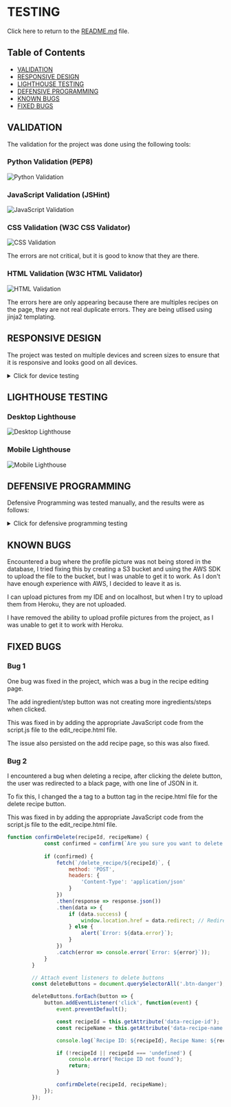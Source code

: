 # TESTING

Click here to return to the [README.md](README.md) file.

## Table of Contents

- [VALIDATION](#validation)
- [RESPONSIVE DESIGN](#responsive-design)
- [LIGHTHOUSE TESTING](#lighthouse-testing)
- [DEFENSIVE PROGRAMMING](#defensive-programming)
- [KNOWN BUGS](#known-bugs)
- [FIXED BUGS](#fixed-bugs)

## VALIDATION

The validation for the project was done using the following tools:

### Python Validation (PEP8)

![Python Validation](documentation/other_images/validation/PEP8Validator.png)

### JavaScript Validation (JSHint)

![JavaScript Validation](documentation/other_images/validation/JSHintValidation.png)

### CSS Validation (W3C CSS Validator)

![CSS Validation](documentation/other_images/validation/CSSValidation.png)

The errors are not critical, but it is good to know that they are there.

### HTML Validation (W3C HTML Validator)

![HTML Validation](documentation/other_images/validation/HTMLValidation.png)

The errors here are only appearing because there are multiples recipes on the page, they are not real duplicate errors. They are being utlised using jinja2 templating.

## RESPONSIVE DESIGN

The project was tested on multiple devices and screen sizes to ensure that it is responsive and looks good on all devices.

<details>
<summary>Click for device testing</summary>

### Desktop 1920x1080

| Page | Screenshot |
| --- | --- |
| Landing Page (Hero) | ![Hero](documentation/responsive_images/desktop/hero_desktop.jpg) |
| Recipe Search | ![Recipe Search](documentation/responsive_images/desktop/recipes_desktop.png) |
| How it Works | ![How it Works](documentation/responsive_images/desktop/how_desktop.png) |
| Profile | ![Profile](documentation/responsive_images/desktop/profile_desktop.png) |
| Add Recipe | ![Add Recipe](documentation/responsive_images/desktop/add_recipe_desktop.png) |
| Edit Recipe | ![Edit Recipe](documentation/responsive_images/desktop/edit_recipe_desktop.png) |
| Contact | ![Contact](documentation/responsive_images/desktop/contact_desktop.jpg) |
| Login | ![Login](documentation/responsive_images/desktop/login_desktop.jpg) |
| Register | ![Register](documentation/responsive_images/desktop/register_desktop.jpg) |
| Categories | ![Categories](documentation/responsive_images/desktop/categories_desktop.png) |
| All Recipes | ![All Recipes](documentation/responsive_images/desktop/all_recipes_desktop.png) |
| View Recipe | ![View Recipe](documentation/responsive_images/desktop/recipe_desktop.png) |

### Mobile (iPhone 14 Pro Max)

| Page | Screenshot |
| --- | --- |
| Landing Page (Hero) | ![Hero](documentation/responsive_images/mobile/hero_mobile.png) |
| Recipe Search | ![Recipe Search](documentation/responsive_images/mobile/recipes_mobile.png) |
| How it Works | ![How it Works](documentation/responsive_images/mobile/how_2_mobile.png) |
| How it Works & Footer | ![How it Works & Footer](documentation/responsive_images/mobile/how_mobile.png) |
| Profile | ![Profile](documentation/responsive_images/mobile/profile_mobile.png) |
| Add Recipe | ![Add Recipe](documentation/responsive_images/mobile/add_recipe_mobile.png) |
| Edit Recipe | ![Edit Recipe](documentation/responsive_images/mobile/edit_recipe_mobile.png) |
| Contact | ![Contact](documentation/responsive_images/mobile/contact_mobile.png) |
| Login | ![Login](documentation/responsive_images/mobile/login_mobile.png) |
| Register | ![Register](documentation/responsive_images/mobile/register_mobile.png) |
| Categories | ![Categories](documentation/responsive_images/mobile/categories_mobile.png) |
| All Recipes | ![All Recipes](documentation/responsive_images/mobile/all_recipes_mobile.png) |

### Tablet (iPad Air)

| Page | Screenshot |
| --- | --- |
| Landing Page (Hero) | ![Hero](documentation/responsive_images/tablet/hero_tablet.png) |
| Recipe Search | ![Recipe Search](documentation/responsive_images/tablet/recipes_tablet.png) |
| How it Works | ![How it Works](documentation/responsive_images/tablet/how_tablet.png) |
| Profile | ![Profile](documentation/responsive_images/tablet/profile_tablet.png) |
| Add Recipe | ![Add Recipe](documentation/responsive_images/tablet/add_recipe_tablet.png) |
| Edit Recipe | ![Edit Recipe](documentation/responsive_images/tablet/edit_recipe_tablet.png) |
| Contact | ![Contact](documentation/responsive_images/tablet/contact_tablet.png) |
| Login | ![Login](documentation/responsive_images/tablet/login_tablet.png) |
| Register | ![Register](documentation/responsive_images/tablet/register_tablet.png) |
| Categories | ![Categories](documentation/responsive_images/tablet/categories_tablet.png) |
| All Recipes | ![All Recipes](documentation/responsive_images/tablet/all_recipes_tablet.png) |

</details>

## LIGHTHOUSE TESTING

### Desktop Lighthouse

![Desktop Lighthouse](documentation/other_images/validation/LighthouseDesktop.png)

### Mobile Lighthouse

![Mobile Lighthouse](documentation/other_images/validation/LighthouseMobile.png)

## DEFENSIVE PROGRAMMING

Defensive Programming was tested manually, and the results were as follows:

<details>
<summary>Click for defensive programming testing</summary>

| | Expected Behavior | Test | Actual Behavior |
| --- | --- | --- | --- |
| **General** | | | |
| Text Boxes | Minimum & Maximum lenght on input boxes | Tested by typing characters in a text box that exceeds the minimum or maximum length | When form is submitted, validation message is displayed |
| Password Regex | Expected to only accept characters in the regex | Tested by typing characters that do not match the regex | When form is submitted, validation message is displayed |
| URL change | Redirect user to login page if URL is changed | Tested by changing the URL in the browser | Redirected to the login page |
| **Non-logged in users** | | | |
| Home Button | Expected to redirect to the home page | Tested by clicking the button | Redirected to the home page |
| Login Button | Expected to redirect to the login page | Tested by clicking the button | Redirected to the login page |
| Register Button | Expected to redirect to the register page | Tested by clicking the button | Redirected to the register page |
| Search Function | Expected to search through the user's query | Tested by typing a query in the search bar | Searched through the user's query |
| Recipe Card | Expected to redirect to the single recipe page | Tested by clicking the card | Redirected to the single recipe page |
| **Logged in users** | | | |
| Home Button | Expected to redirect to the home page | Tested by clicking the button | Redirected to the home page |
| Profile Button | Expected to redirect to the profile page | Tested by clicking the button | Redirected to the profile page |
| All Recipes Button | Expected to redirect to the all recipes page | Tested by clicking the button | Redirected to the all recipes page |
| Add Recipe Button | Expected to redirect to the add recipe page | Tested by clicking the button | Redirected to the add recipe page |
| Contact Button | Expected to redirect to the contact page | Tested by clicking the button | Redirected to the contact page |
| Contact Form | Expected to a message to the default email address | Tested by filling out the form | A message was sent to the default email address |
| Logout Button | Expected to redirect to the login page and log the user out | Tested by clicking the button | Redirected to the login page and successfully logged out the user |
| Search Function | Expected to search through the user's query | Tested by typing a query in the search bar | Searched through the user's query |
| Recipe Card | Expected to redirect to the single recipe page | Tested by clicking the card | Redirected to the single recipe page |
| Edit Recipe Button | Expected to redirect to the edit recipe page | Tested by clicking the button | Redirected to the edit recipe page |
| Delete Recipe Button | Expected to delete the recipe | Tested by clicking the button | Deleted the recipe |
| Save Recipe Button | Expected to save the recipe to the user's saved recipes | Tested by clicking the button | Saved the recipe to the user's saved recipes |
| Like Recipe Button | Expected to like the recipe and increment the like count | Tested by clicking the button | Liked the recipe and incremented the like count |
| **Admin Only** | | | |
| Categories Button | Expected to redirect to the categories page | Tested by clicking the button | Redirected to the categories page |
| Add Category Button | Expected to redirect to the add category page | Tested by clicking the button | Redirected to the add category page |
| Edit Category Button | Expected to redirect to the edit category page | Tested by clicking the button | Redirected to the edit category page |
| Delete Category Button | Expected to delete the category | Tested by clicking the button | Deleted the category |

</details>

## KNOWN BUGS

Encountered a bug where the profile picture was not being stored in the database, I tried fixing this by creating a S3 bucket and using the AWS SDK to upload the file to the bucket, but I was unable to get it to work. As I don't have enough experience with AWS, I decided to leave it as is.

I can upload pictures from my IDE and on localhost, but when I try to upload them from Heroku, they are not uploaded.

I have removed the ability to upload profile pictures from the project, as I was unable to get it to work with Heroku.

## FIXED BUGS

### Bug 1

One bug was fixed in the project, which was a bug in the recipe editing page.

The add ingredient/step button was not creating more ingredients/steps when clicked.

This was fixed in by adding the appropriate JavaScript code from the script.js file to the edit_recipe.html file.

The issue also persisted on the add recipe page, so this was also fixed.

### Bug 2

I encountered a bug when deleting a recipe, after clicking the delete button, the user was redirected to a black page, with one line of JSON in it.

To fix this, I changed the a tag to a button tag in the recipe.html file for the delete recipe button.

This was fixed in by adding the appropriate JavaScript code from the script.js file to the edit_recipe.html file.

``` Javascript
function confirmDelete(recipeId, recipeName) {
            const confirmed = confirm(`Are you sure you want to delete the recipe "${recipeName}"? This action cannot be undone.`);
            
            if (confirmed) {
                fetch(`/delete_recipe/${recipeId}`, {
                    method: 'POST',
                    headers: {
                        'Content-Type': 'application/json'
                    }
                })
                .then(response => response.json())
                .then(data => {
                    if (data.success) {
                        window.location.href = data.redirect; // Redirect to the provided URL
                    } else {
                        alert(`Error: ${data.error}`);
                    }
                })
                .catch(error => console.error(`Error: ${error}`));
            }
        }

        // Attach event listeners to delete buttons
        const deleteButtons = document.querySelectorAll('.btn-danger');

        deleteButtons.forEach(button => {
            button.addEventListener('click', function(event) {
                event.preventDefault();

                const recipeId = this.getAttribute('data-recipe-id');
                const recipeName = this.getAttribute('data-recipe-name');

                console.log(`Recipe ID: ${recipeId}, Recipe Name: ${recipeName}`);

                if (!recipeId || recipeId === 'undefined') {
                    console.error('Recipe ID not found');
                    return;
                }

                confirmDelete(recipeId, recipeName);
            });
        });
```
